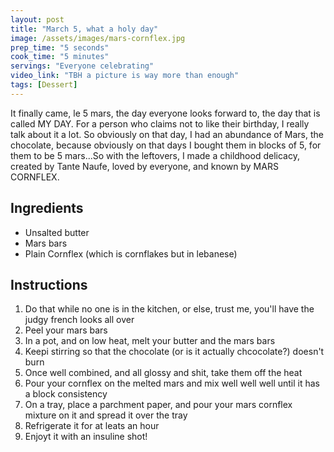 ```yaml
---
layout: post
title: "March 5, what a holy day"
image: /assets/images/mars-cornflex.jpg
prep_time: "5 seconds"
cook_time: "5 minutes"
servings: "Everyone celebrating"
video_link: "TBH a picture is way more than enough"
tags: [Dessert] 
---
```


 It finally came, le 5 mars, the day everyone looks forward to, the day that is called MY DAY. For a person who claims not to like their birthday, I really talk about it a lot. So obviously on that day, I had an abundance of Mars, the chocolate, because obviously on that days I bought them in blocks of 5, for them to be 5 mars...So with the leftovers, I made a childhood delicacy, created by Tante Naufe, loved by everyone, and known by MARS CORNFLEX.

## Ingredients

* Unsalted butter
* Mars bars
* Plain Cornflex (which is cornflakes but in lebanese) 



## Instructions

1. Do that while no one is in the kitchen, or else, trust me, you'll have the judgy french looks all over
2. Peel your mars bars
3. In a pot, and on low heat, melt your butter and the mars bars 
4. Keepi stirring so that the chocolate (or is it actually chcocolate?) doesn't burn
5. Once well combined, and all glossy and shit, take them off the heat
6. Pour your cornflex on the melted mars and mix well well well until it has a block consistency
7. On a tray, place a parchment paper, and pour your mars cornflex mixture on it and spread it over the tray
8. Refrigerate it for at leats an hour
9. Enjoyt it with an insuline shot! 